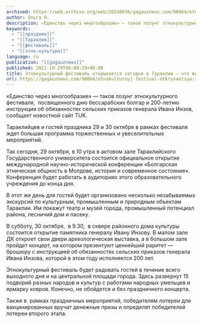 ```yaml
---
archived: https://web.archive.org/web/20240630/gagauznews.com/98664/etnokulturnyj-festival-otkryvaetsya-segodnya-v-taraklii-chto-zhdet-gostej-prazdnika.html
author: Ольга Л.
description: «Единство через многообразие» — таков лозунг этнокультурного фестиваля,  посвященного дню бессарабских болгар и 200-летию инструкции об обязанностях сельских приказов генерала Ивана Инзов, сообщает новостной сайт TUK.  Тараклийцев и гостей праздника 29 и 30 октября в рамках фестиваля ждет большая программа торжественных и увеселительных мероприятий. Так сегодня, 29 октября, в 10 утра в актовом зале Тараклийского Государственного университета состоится официальное открытие международной научно-исторической конференции «Болгарская этническая общность в Молдове, история и современное состояние». Конференция будет работать в аудиториях этого образовательного учреждения до конца дня. В этот же день для гостей будет организовано несколько незабываемых экскурсий по культурным, промышленным и природным объектам […]
keywords:
  - "[[праздник]]"
  - "[[Тараклия]]"
  - "[[фестиваль]]"
  - "[[этно-культура]]"
language: ru
publication: "[[gagauznews]]"
published: 2021-10-29T06:00:29+00:00
title: Этнокультурный фестиваль открывается сегодня в Тараклии – что ждет гостей праздника
url: https://gagauznews.com/98664/etnokulturnyj-festival-otkryvaetsya-segodnya-v-taraklii-chto-zhdet-gostej-prazdnika.html
---
```


«Единство через многообразие» — таков лозунг этнокультурного фестиваля,  посвященного дню бессарабских болгар и 200-летию инструкции об обязанностях сельских приказов генерала Ивана Инзов, сообщает новостной сайт TUK.

Тараклийцев и гостей праздника 29 и 30 октября в рамках фестиваля ждет большая программа торжественных и увеселительных мероприятий.

Так сегодня, 29 октября, в 10 утра в актовом зале Тараклийского Государственного университета состоится официальное открытие международной научно-исторической конференции «Болгарская этническая общность в Молдове, история и современное состояние». Конференция будет работать в аудиториях этого образовательного учреждения до конца дня.

В этот же день для гостей будет организовано несколько незабываемых экскурсий по культурным, промышленным и природным объектам Тараклии. Им покажут театр и музей города, промышленный потенциал района, лесничий дом и пасеку.

В субботу, 30 октября,  в 9.30,  в сквере районного дома культуры состоится открытие памятника генералу Ивану Инзову. В малом зале ДК откроет свои двери археологическая выставка, а в большом зале пройдет концерт, на котором презентуют ценнейший раритет — брошюру с инструкцией об обязанностях сельских приказов генерала Ивана Инзова, которой в этом году исполняется 200 лет.

Этнокультурный фестиваль будет радовать гостей в течение всего выходного дня и на центральной площади города. Здесь развернут 15 подворий разных народов и культур с работами народных умельцев и ярмарку ковров. Конечно, не обойдется и без праздничного концерта.

Также в  рамках праздничных мероприятий, победителям лотереи для вакцинированных вручат денежные призы и определят победителей лотереи второго этапа.